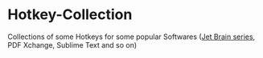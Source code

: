 # Hotkey-Collection
Collections of some Hotkeys for some popular Softwares ([Jet Brain series](JetBrains.md), PDF Xchange, Sublime Text and so on)
